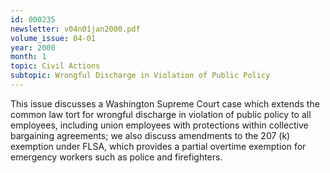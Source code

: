 ```yaml
---
id: 000235
newsletter: v04n01jan2000.pdf
volume_issue: 04-01
year: 2000
month: 1
topic: Civil Actions
subtopic: Wrongful Discharge in Violation of Public Policy
---
```


This issue discusses a Washington Supreme Court case which extends the common law tort for wrongful discharge in violation of public policy to all employees, including union employees with protections within collective bargaining agreements; we also discuss amendments to the 207 (k) exemption under FLSA, which provides a partial overtime exemption for emergency workers such as police and firefighters.